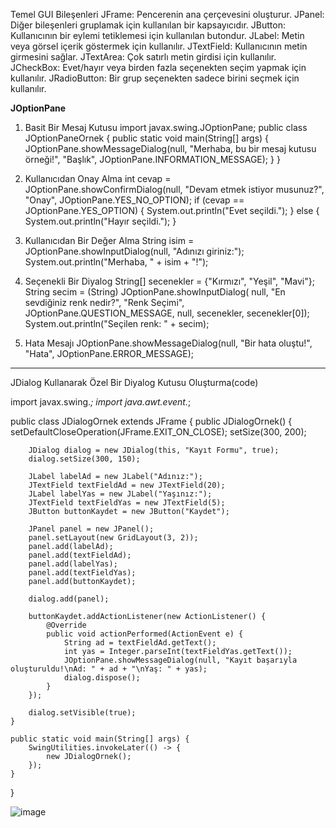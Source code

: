 Temel GUI Bileşenleri
JFrame: Pencerenin ana çerçevesini oluşturur.
JPanel: Diğer bileşenleri gruplamak için kullanılan bir kapsayıcıdır.
JButton: Kullanıcının bir eylemi tetiklemesi için kullanılan butondur.
JLabel: Metin veya görsel içerik göstermek için kullanılır.
JTextField: Kullanıcının metin girmesini sağlar.
JTextArea: Çok satırlı metin girdisi için kullanılır.
JCheckBox: Evet/hayır veya birden fazla seçenekten seçim yapmak için kullanılır.
JRadioButton: Bir grup seçenekten sadece birini seçmek için kullanılır.

____________JOptionPane____________
1. Basit Bir Mesaj Kutusu
import javax.swing.JOptionPane;
public class JOptionPaneOrnek {
    public static void main(String[] args) {
        JOptionPane.showMessageDialog(null, "Merhaba, bu bir mesaj kutusu örneği!", "Başlık", JOptionPane.INFORMATION_MESSAGE);
    }
}

2. Kullanıcıdan Onay Alma
int cevap = JOptionPane.showConfirmDialog(null, "Devam etmek istiyor musunuz?", "Onay", JOptionPane.YES_NO_OPTION);
if (cevap == JOptionPane.YES_OPTION) {
    System.out.println("Evet seçildi.");
} else {
    System.out.println("Hayır seçildi.");
}

3. Kullanıcıdan Bir Değer Alma
String isim = JOptionPane.showInputDialog(null, "Adınızı giriniz:");
System.out.println("Merhaba, " + isim + "!");

4. Seçenekli Bir Diyalog
String[] secenekler = {"Kırmızı", "Yeşil", "Mavi"};
String secim = (String) JOptionPane.showInputDialog(
    null,
    "En sevdiğiniz renk nedir?",
    "Renk Seçimi",
    JOptionPane.QUESTION_MESSAGE,
    null,
    secenekler,
    secenekler[0]);
System.out.println("Seçilen renk: " + secim);

5. Hata Mesajı
JOptionPane.showMessageDialog(null, "Bir hata oluştu!", "Hata", JOptionPane.ERROR_MESSAGE);
_______________________________________________________________________________________________________________________________________________________________________________________________________________________________________________
JDialog Kullanarak Özel Bir Diyalog Kutusu Oluşturma(code)

import javax.swing.*;
import java.awt.event.*;

public class JDialogOrnek extends JFrame {
    public JDialogOrnek() {
        setDefaultCloseOperation(JFrame.EXIT_ON_CLOSE);
        setSize(300, 200);

        JDialog dialog = new JDialog(this, "Kayıt Formu", true);
        dialog.setSize(300, 150);

        JLabel labelAd = new JLabel("Adınız:");
        JTextField textFieldAd = new JTextField(20);
        JLabel labelYas = new JLabel("Yaşınız:");
        JTextField textFieldYas = new JTextField(5);
        JButton buttonKaydet = new JButton("Kaydet");

        JPanel panel = new JPanel();
        panel.setLayout(new GridLayout(3, 2));
        panel.add(labelAd);
        panel.add(textFieldAd);
        panel.add(labelYas);
        panel.add(textFieldYas);
        panel.add(buttonKaydet);

        dialog.add(panel);

        buttonKaydet.addActionListener(new ActionListener() {
            @Override
            public void actionPerformed(ActionEvent e) {
                String ad = textFieldAd.getText();
                int yas = Integer.parseInt(textFieldYas.getText());
                JOptionPane.showMessageDialog(null, "Kayıt başarıyla oluşturuldu!\nAd: " + ad + "\nYaş: " + yas);
                dialog.dispose();
            }
        });

        dialog.setVisible(true);
    }

    public static void main(String[] args) {
        SwingUtilities.invokeLater(() -> {
            new JDialogOrnek();
        });
    }
}

![image](https://github.com/user-attachments/assets/8437c8f1-7c08-4152-ac04-7f576c42af2b)
